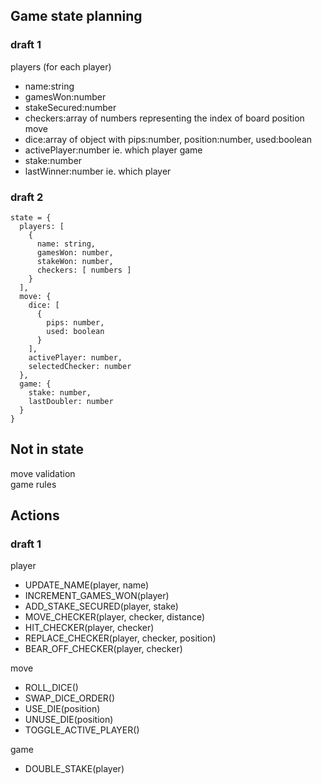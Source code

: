 ## Game state planning

### draft 1
players (for each player)
- name:string
- gamesWon:number
- stakeSecured:number
- checkers:array of numbers representing the index of board position
move
- dice:array of object with pips:number, position:number, used:boolean
- activePlayer:number ie. which player
game
- stake:number
- lastWinner:number ie. which player

### draft 2
    state = {
      players: [
        {
          name: string,
          gamesWon: number,
          stakeWon: number,
          checkers: [ numbers ]
        }
      ],
      move: {
        dice: [
          {
            pips: number,
            used: boolean
          }
        ],
        activePlayer: number,
        selectedChecker: number
      },
      game: {
        stake: number,
        lastDoubler: number
      }
    }

## Not in state
move validation  
game rules

## Actions

### draft 1
player
- UPDATE_NAME(player, name)
- INCREMENT_GAMES_WON(player)
- ADD_STAKE_SECURED(player, stake)
- MOVE_CHECKER(player, checker, distance)
- HIT_CHECKER(player, checker)
- REPLACE_CHECKER(player, checker, position)
- BEAR_OFF_CHECKER(player, checker)

move
- ROLL_DICE()
- SWAP_DICE_ORDER()
- USE_DIE(position)
- UNUSE_DIE(position)
- TOGGLE_ACTIVE_PLAYER()

game
- DOUBLE_STAKE(player)

